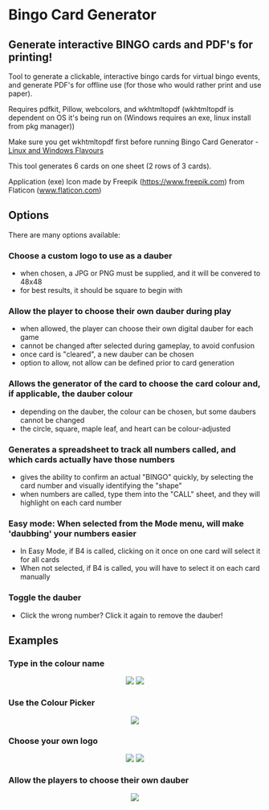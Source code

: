 # Bingo Card Generator

## Generate interactive BINGO cards and PDF's for printing!

Tool to generate a clickable, interactive bingo cards for virtual bingo events, and generate PDF's for offline use (for those who would rather print and use paper).  

Requires pdfkit, Pillow, webcolors, and wkhtmltopdf (wkhtmltopdf is dependent on OS it's being run on (Windows requires an exe, linux install from pkg manager))  

Make sure you get wkhtmltopdf first before running Bingo Card Generator - [Linux and Windows Flavours](https://github.com/wkhtmltopdf/packaging/releases/tag/0.12.6-1)

This tool generates 6 cards on one sheet (2 rows of 3 cards).

Application (exe) Icon made by Freepik (https://www.freepik.com) from Flaticon (www.flaticon.com)

## Options  

There are many options available:

### Choose a custom logo to use as a dauber  
- when chosen, a JPG or PNG must be supplied, and it will be convered to 48x48  
- for best results, it should be square to begin with  

### Allow the player to choose their own dauber during play  
- when allowed, the player can choose their own digital dauber for each game  
- cannot be changed after selected during gameplay, to avoid confusion  
- once card is "cleared", a new dauber can be chosen  
- option to allow, not allow can be defined prior to card generation  
  
### Allows the generator of the card to choose the card colour and, if applicable, the dauber colour  
- depending on the dauber, the colour can be chosen, but some daubers cannot be changed  
- the circle, square, maple leaf, and heart can be colour-adjusted  
  
### Generates a spreadsheet to track all numbers called, and which cards actually have those numbers  
- gives the ability to confirm an actual "BINGO" quickly, by selecting the card number and visually identifying the "shape"
- when numbers are called, type them into the "CALL" sheet, and they will highlight on each card number  
  
### Easy mode: When selected from the Mode menu, will make 'daubbing' your numbers easier
- In Easy Mode, if B4 is called, clicking on it once on one card will select it for all cards  
- When not selected, if B4 is called, you will have to select it on each card manually  

### Toggle the dauber
- Click the wrong number? Click it again to remove the dauber!

## Examples  
### Type in the colour name

<p align="center">
<img src="https://user-images.githubusercontent.com/62841822/218927016-3f07aaaf-8fe3-4aa5-b673-52e8461341ad.png"></img>  
<img src="https://user-images.githubusercontent.com/62841822/218927613-a9ea6036-d591-4df9-bc10-58b54f37db93.png"></img>
</p>

### Use the Colour Picker  

<p align="center">
<img src="https://user-images.githubusercontent.com/62841822/218927839-c4189bc8-61ce-4039-904d-ead4da039c6f.png"></img>
</p>

### Choose your own logo  

<p align="center">
<img src="https://user-images.githubusercontent.com/62841822/218928230-40a6c420-03f7-4f26-af68-e82f1c597617.png"></img>  
<img src="https://user-images.githubusercontent.com/62841822/216872447-313497f9-541d-4552-baf2-0b57b69f768f.png"></img>
</p>

### Allow the players to choose their own dauber  
<p align="center">
<img src="https://user-images.githubusercontent.com/62841822/216872552-18e31d86-42ff-488e-ab81-5bf096aee78a.png"></img>
</p>

